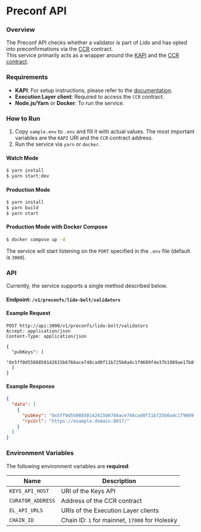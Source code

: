 # Preconf API

### Overview

The Preconf API checks whether a validator is part of Lido and has opted into preconfirmations via
the [CCR](https://github.com/lidofinance/crediblecommitments) contract.  
This service primarily acts as a wrapper around the [KAPI](https://github.com/lidofinance/lido-keys-api) and
the [CCR contract](https://github.com/lidofinance/crediblecommitments).

### Requirements

- **KAPI**: For setup instructions, please refer to the [documentation](https://docs.lido.fi/guides/kapi-guide/).
- **Execution Layer client**: Required to access the `CCR` contract.
- **Node.js/Yarn** or **Docker**: To run the service.

### How to Run

1. Copy `sample.env` to `.env` and fill it with actual values. The most important variables are the `KAPI` URI and the
   `CCR` contract address.
2. Run the service via `yarn` or `docker`.

#### Watch Mode

```bash
$ yarn install
$ yarn start:dev
```

#### Production Mode

```bash
$ yarn install
$ yarn build
$ yarn start
```

#### Production Mode with Docker Compose

```bash
$ docker compose up -d
```

The service will start listening on the `PORT` specified in the `.env` file (default is `3000`).

### API

Currently, the service supports a single method described below.

#### Endpoint: `/v1/preconfs/lido-bolt/validators`

#### Example Request

```http
POST http://api:3000/v1/preconfs/lido-bolt/validators
Accept: application/json
Content-Type: application/json

{
  "pubKeys": [
    "0x5ff0d5508850142615b6766ace748cad0f11b725b0a4c1f9609f4e37b1989ae17b8f0e5e1af7cc60e2a7cfd380828589"
  ]
}
```

#### Example Response

```json
{
  "data": [
    {
      "pubKey": "0x5ff0d5508850142615b6766ace748cad0f11b725b0a4c1f9609f4e37b1989ae17b8f0e5e1af7cc60e2a7cfd380828589",
      "rpcUrl": "https://example.domain:8017/"
    }
  ]
}
```

### Environment Variables

The following environment variables are **required**:

| Name              | Description                                    |
|-------------------|------------------------------------------------|
| `KEYS_API_HOST`   | URI of the Keys API                            |
| `CURATOR_ADDRESS` | Address of the CCR contract                   |
| `EL_API_URLS`     | URIs of the Execution Layer clients            |
| `CHAIN_ID`        | Chain ID: `1` for mainnet, `17000` for Holesky |
